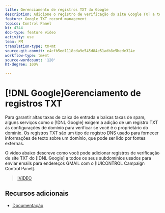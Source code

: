 ```yaml
---
title: Gerenciamento de registros TXT do Google
description: Adicione o registro de verificação do site Google TXT a todos os seus subdomínios usados para enviar emails para endereços GMAIL por meio do Painel de controle do Campaign.
feature: Google TXT record management
topics: Control Panel
kt: 4744
doc-type: feature video
activity: use
team: PM
translation-type: tm+mt
source-git-commit: e4cfb5ed1118cda9e545d84e51adb8e5bede324e
workflow-type: tm+mt
source-wordcount: '120'
ht-degree: 100%

---
```



# [!DNL Google]Gerenciamento de registros TXT

Para garantir altas taxas de caixa de entrada e baixas taxas de spam, alguns serviços como o [!DNL Google] exigem a adição de um registro TXT às configurações de domínio para verificar se você é o proprietário do domínio. Os registros TXT são um tipo de registro DNS usado para fornecer informações de texto sobre um domínio, que pode ser lido por fontes externas.

O vídeo abaixo descreve como você pode adicionar registros de verificação de site TXT do [!DNL Google] a todos os seus subdomínios usados para enviar emails para endereços GMAIL com o [!UICONTROL Campaign Control Panel].

>[!VIDEO](https://video.tv.adobe.com/v/32369?quality=12)

## Recursos adicionais

* [Documentação](https://docs.adobe.com/content/help/pt-BR/control-panel/using/subdomains-and-certificates/managing-txt-records.html)
